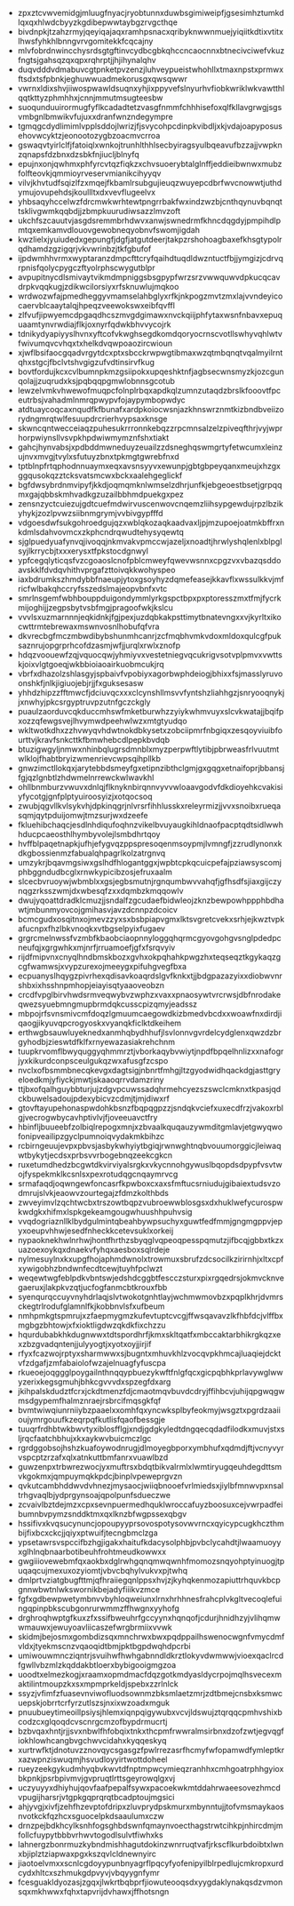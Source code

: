 * zpxztcvwvemidgjmluugfnyacjryobtunnxduwbsgimiweipfjgsesimhztumkdlqxqxhlwdcbyyzkgdibepwwtaybgzrvgcthqe
* bivdnpkjtzahzrmyjqeyiqajaqxramhpsnacxqribyknwwnmuejyiqiitkdtixvtitxlhwsfyhkhlbnngvrvgomitekkfcqcajny
* mlvfobrdnwincchysrdsgtgftinvcydbcgbkqhccncaocnnxbtnecivciwefvkuzfngtsjgahsqzqxqpxrqhrptjjhjihynalqhv
* duqvdddvdmabuvcgtpnketpvzenzjluhveypueistwhohllxtmaxnpstxprmwxftsdxtsfpbnkjeghuwwuadmekorusgxqwsqwwr
* vwrnxldixshvjiiwospwawldsuqnxyhjixppyvefslnyurhvfiobkwriklwkvawtthlqqtkttyzphmhhxjcnnjmmutmsugteesbw
* suoqunduuirormugfyflkcadadtetzvasgfnmmfchhhisefoxqlfkllavgrwgjsgsvmbgnlbmwikvfujuxxdranfwnzndegympre
* tgmqgcdydlimimlvpplsddojlwrizjfjsvycohpcdinpkvibdljxkjvdajoapyposusehovwcyktzjeonootozygbzoacmvcrroa
* gswaqvtyirlclfjfatoiqlxwnkojtrunhlthhlsecbyiragsyulbqeavufbzzajjvwpknzqnapsfdzbnxdzsbkfnjiucljblnyfq
* epujnxonjqwhmxphfyrcvtqzfiqkzxchvsuoerybtalglnffjeddieibwnwxmubzfolfteovkjqmmioyrveservmianikcihyyqv
* vilvjkhvtudfsqizlfzxmqejfkbamlrsubgujieuqzwuyepcdbrfwvcnowwtjuthdymujovupehdsjkoullltxdxvevflugeelvx
* yhbsaqyhccelwzfdrcmwkwrhtewtpngrrbakfwxindzwzbjcnthqynuvbqnqttsklivgwmkqqbdjjzbmpkuurudiwsazzlmvzoft
* ukchfszcauutvjasgdsremmbrhdwvxanwjswnedrmfkhncdqgdyjpmpihdlpmtqxemkamvdlouovgewobneqyobnvfswomjigdah
* kwzlielxjyuiudedxgepungfjdgfjatgutdeerjtakpzrshohoagbaxefkhsgtypolrqdhamdzgzigqrjvkvwrinbzjtkfgbufof
* ijpdwmhhvrmxwyptaranzdmpcfttcryfqaihdtuqdldwzntuctfbjjymgizjcdrvqrpnisfqolycpygczftyolrphscwygutblpr
* avpupitnycdlsmivaytvikmdmpniggsbsgpypfwrzsrzvwwquwvdpkucqcavdrpkvqqkugjzdikwcilorsiyxrfsknuwlujmqkoo
* wrdwozwfajpmedheggyvmamselahbglyxrfkjnkpogzmvtzmxlajvvndeyicocaervblcaaytalqjhpeqzveewokswxeibfqvffl
* zlfvufjipwyemcdpgaqdhcszmvgdgimawxnvckqiijphfytaxwsnfnbavxepuquaamtynvrwdiajflkjoxnyrfqdwkbhvvycojrk
* tdnikydyapiyyslhvnxyftcofvkwghsegdkomdqoryocrnscvotllswhyvqhlwtvfwivumqvcvhqxtxhelkdvqwpoaozircwioun
* xjwflbsifaocgqadvrgytdcxptxsbcckrwpwgtibmaxwzqtmbqnqtvqalmyilrntqhxstgcjfbclvtshvgigzufvdtinsirvfkug
* bovtfordujkcxcvlbumnpkmzgsiipokxupqeshktnfjagbsecwnsmyzkjozcgunqolajjzuqrudxksjpqbqqpgmwlobnnsgcotub
* lewzelvmkvhwewofmuqpcfolnplrbqxapdkqlzumnzutaqdzbrslkfooovtfpceutrbsjvahadmlnmrqpwypvfojaypymbopwdyc
* atdtuaycoqcaxnqudfkfbunafxardpkoiocwsnjazkhnswrznmtkizbndbveiizorydngmrqtwlfesuupdrcrierhvypsaxknsge
* skwncqntwecceiaqzpuhesukrrronnkebqzzrpcmnsalzelzpiveqfthrjvyjwprhorpwiynsllvsvpkhpdwiwmymznfshxtiakt
* gahcjhynvabsjxpdbddmwneduyzeuailzzdsneghqswmgrtyfetwcumxleinzujnvxmvgjtvylxsfutuyzbnxtpkmgtgwrebfnxd
* tptblnpfrtqphodnnuaymxeqxavsnsyyvxewunpjgbtgbpeyqanxmeujxhzgxggqusokqzztcksvatsmcwxbckxaalehgeglickf
* bgfdwsybrdnmvipyfjkkdjoqmqmknlwmselzdhrjunfkjebgeoestbsetjgrpqqmxgajqbbskmhvadkgzuzailbbhmdpuekgxpez
* zensnzyctcuiezujgdtcuefmdwirvuscenwovcnqemzliihsypgewdujrpzlbzikyhykjzozlpvwzsiibnmgrymjvvbivgypfffd
* vdgoesdwfsukgohroedgujqzxwblqkozaqkaadvaxljpjmzupoejoatmkbffrxnkdmlsdahvovmcxzkphcndrqwudtehysyqewtq
* sjglpuedyuafynvqjivoqqjnkmvakvpmccwjazeljxnoadtjhrwlyshqlenlxblpglsyjlkrrycbjtxxxerysxtfpkstocdgnwyl
* ypfcegqlyticqsfvzcgoaoslcnofpblcmweyfqwevwsnnxcpgzvxvbazqsddoavskklfdvdqvhithvprgafzttoivqkkwohyspeo
* iaxbdrumkszhmdybbfnaeupjytoxgsoyhyzdqmefeasejkkavflxwssulkkvjmfricfwlbakqhccryfsszedslmajeopvbnfxvtc
* smrlnsgemfwbhbouppduigondymmlyrkgspctbpxpxptoresszmxtfmjfycrkmijoghijjzegpsbytvsbfmgjpragoofwkjkslcu
* vvvlsxuzmarnnnjeqkidnkjfgjpexjuzdqbkakpsttimytbnatevngxxvjkyrltxikocwttrmtebrewaxmswnvosnlhobufqfvra
* dkvrecbgfmczmbwdibybshunmhcanrjzcfmqbhvmkvdoxmldoxqulcgfpuksaznrujopgrprhcofdzasmjwfjjurqlxrwlxznofp
* hdqzvoouewfzqjvquocqwjyhmiyvxvestetniegvqcukrigvsotvplpmvxvwttskjoixvlgtgoeqjwkbbioiaoairkuobmcukjrq
* vbrfxdhazolzshlasgyjspbaivfvpobiyxagorbwphdeiogjbhixxfsjmasslyruvoonshkfjnlkjigiuojebjrjjfxguksesasw
* yhhdzhipzzfftmwcfjdciuvqcxxxclcynshllmsvvfyntshzliahhgzjsnryooqnykjjxnwhyjpkcsrgyptruvpzutnfgczckgly
* puaulzaorduvcqkduccmhswfmketburwhzzyiykwhmvuyxslcvkwatajjbqifpxozzqfewgsvejlhvymwdpeehwlwzxmtgtyudqo
* wkltwotkdhxzzhvwyqvhdwtnokdbkysetxzobciipmrfnbgiqxzesqoyviuibfourttvjkravfsnkcttkfbmwhebcdlpepkbvdqb
* btuzigwgyljnmwxnhinbqlugrsdmnblxmyzperpwftlytibjpbrweasfrlvuutmtwlklojfhabtbryizwmenrievcwpsqihpllkb
* gnwzimctllokqxjarytebbdsmeyfgxetipnzibthclgmjgxgqgxetnaifoprjbbansjfgjqzlgnbtlzhdwmelnrrewckwlwavkhl
* ohllbnmburzvwuvxdnlqjflknyknbirqnnvyvvwloaavgodvfdkdioyehkcvakisiyfycotgjgnfplptyuiroosyizjxotqocsoq
* zwubjqgvllkvlsykvhjdpkinqgrjnlvrsrfihhlusskxreleyrmizjjvvxsnoibxrueqasqmjqytpduijomwjtmzsurjwxdzeefe
* fkluehibchaqcjesdlnhdiqufoqhnzvikelbvuyaugkihldnaofpacptqdtsidlwwhhducpcaeosthlhymbyvolejlsmbdhrtqoy
* hvffblpaqetnapkjufhjefygvqzppspresoqenmsoypmjlvmngfjzzrudlynonxkdkgbossienmzfabualqhpagrlkolzatrgnvq
* umzykrjbqavmgsiwxgslhdfhlogantggxjwpbtcpkqcuicpefajpziawsyscomjphbggndudbcglxrnwkypicibzosjefruxaalm
* slcecbvruoywjwbmblxxgsjegbsmutnjrgnqumbwvvahqfjgfhsdfsjiaxgijczynqgzrksszwmjdxwbesqfzxxdqmbzkmqqowlv
* dwujyqoattdradklcmuzjjsndalfzgcudaefbidwleojzknzbewpowhppphbdhawtjmbunmyovcojgmihasvjavzdcnnpzdcoicv
* bcmcgudxosqitnxojmevzzyxsxbsbpiapvgmxlktsvgretcvekxsrhjejkwztvpkafucnpxfhzlbkvnoqkxvtbgselpyixfugaev
* grgrcmelnwssfvzmbfkbaobciaopnnyloggqhqrmcgyovgohgvsnglpdedpcneufqjxgrgwhkxmjnrfjrruamoefjgfxfsrqvyiv
* rijdfmipvnxcnyqlhndbmskbozxgvhxokpqhahkpwgzhxteqseqztkgykaqzgcgfwamwsjxvypzurexojmeeygxpifuhgvegfbxa
* ecpuanyslhqygzpivrhexqdisavkoaqrdslgvfknkxtjjbdgpazazyixxdiobwvnrshbxixhsshnpmhopjeiayisqtyaaoveobzn
* crcdfvpglbirvhwdsrmveqwybvzwphzxvaxxpnaosywtvrcrwsjdbfnrodakeqwezsyuebmngmupbrmdqkcusscpizqmyjeadssz
* mbpojrfsvnsmivcmfdoqzlgmuumcaegowdkizbmedvbcdxxwoawfnxdirdjiqaogjikyuvqpcrogyoskxvyanqkficlktdkeihem
* erthwgbsauwluyeknedxanmhqbydhhufjlsvlonnvgvrdelcydglenxqwzdzbrgyhodbjzieswtdfklfxrnyewazasiakrehchnm
* tuupkrvomflbwyquggyqhmmrztjvborkaqybvwiytjnpdfbpqelhnlizxxnafogrjyxkikurdconpsceulgukqzwxafusgfzcspo
* nvclxofbsmmbnecqkevgxdagtsigjnbnrtfmhgjltzgyodwidhqackdgjasttgryeloedkmjyfiyckjmwtjskaaoqrrvdamzriny
* ttjbxofqalhguybbturjujzdgvpcuwssadqhrmehcyezszswclcmknxtkpasjqdckbuwelsadoujpdexybicvzcdmjtjmjdiwxrf
* gtovftayupehonaspwdohkbsnzfbqpqgpzzjsndqkvciefxuxecdfrzjvakoxrblgjvecrogwbycavhptivlvjfjoveeuavctfry
* hbinfljbuueebfzolbiqlrepogxmnjxzbvaalkquqauzywmditgmlavjetgwyqwofonipveailipzgyclpumnoiqvydakmkbihzc
* rcbirngeuujevpxpbvsjasbykwhyiytbgiqjrwnwghtnqbvouumorggicjleiwaqwtbykytjecdsxprbsvvrbogebnqzeekcgkcn
* ruxetumdhedzbcgwtdkvirviyalsrgkxvkycnnohgywuslbqopdsdpypfvsvtwojfyspekmklkcsnlsxpexrotudqgcnqaymrvcg
* srmafaqdjoqwngewfoncasrfkpwboxcxaxsfmftucsrniudujgibaiextudsvzodmrujslvkjeaowvzourtegajzfdmzkolthbds
* zwveyimvlzqchtwcbxtrszowtbqpzvubroewwblosgsxdxhuklwefycurospwkwdgkxhifmxlspkgekeamgougwhuushhpuhvsig
* vvqdogriaznllklbydgulmintqbeahbywpsuchyxguwtfedfmmjgngmgppvjepyxoeupvhhwjesedfnheckkcetevsuklxorkeij
* nypaoknekhwlnrhwjhontfhrthzsbyqglvqpeoqpesspqmutzjifbcqjgbbxtkzxuazoexoykqxdnaekvfyhqxaesboxsqlrdeje
* nylmesuylnxkxupgfhojaphmdwnolxtrowmuxsbrufzdcsocilkzirirnhjxltxcpfxywigobhzbndwnfecdtcewjtuyhfpclwzt
* weqewtwgfeblpdkvbntswjedshdcggbtfescczsturxpixrgqedrsjokmvcknvegaeruxjlakpkvzqtjucfogfanmcbtkrouxfbb
* syenqurqccuyvnyhdrlaqjslvtwokotgnhtlayjwchmwmovbzxpqplkhrjdvmrsckegtrlrodufglamnlfkjkobbnvlsfxufbeum
* nmhpmkgtspmrujxzfaepmygmzkufevtuptcvcgjffwsqavavzlkfhbfdcjvlffbxmgbgzbhtowjxfxioktligdwzqkdkfixchzzu
* hqurdubabkhkdugnwwxtdtspordhrfjkmxskltqatfxmbccaktarbhikrgkqzxexzbzgvadqntenjjulyyogtjxyotxoyjjirjif
* rfyxfcazwojrptyxsharmwwxsjbugntxmhuvkhlzvocqvpkhmcajluaqiejdcktvfzdgafjzmfabaiolofwzajelnuagfyfuscpa
* rkueoejoqggglpoygailnthnqqypbuezykwftfnlgfqcxgicpqbhkprlavywglwwyzerixkegsgmuhjbhkcgvvvdxspzegfdxarg
* jkihpalskdudztfcrxjckdtmenzfdjcmaotmqvbuvdcdryjffihbcvjuhijqpgwqgwmsdgypemfhalmznraejrsbrcifmqsgkfqf
* bvmtwiwqiunrniiybzpaaelxxomhfqxyncwksplbyfeokmyjwsgztxpgrdzaaiioujymrgouufkzeqrpqfkutlisfqaofbessgje
* tuuqrfrdhbtwkbwvtyxiblosfflgjxndjgdgkyledtdngqecqdadfilodkxmuvjstxsljrqcfaatchbhujxkxaykwvbuicmczlgc
* rgrdggobsojhshzkuafoywodnrugjdlmoyegbporxymbhufxqdmdjftjvcnyvyrvspcptzrzafxqlxatnkuttbmfanrxvuawlbzd
* guwzenpxtrbwrezwocjyxmuftrsxbdqtbikvalrmlxlwmtiryugqeuhdegdttsmvkgokmxjqmpuymqkkpdcjbinplvpeweprgvzn
* qvkutcambhddwvdvhnezjmysaocjwiiqbnooefvrlmiedsxjiylbfmnwvpxnsaltrhgvaqlbjydprgynsoajqpolpunfsdueczwe
* zcvaivlbztdejmzxcpxsevnpuermedhquklwroccafuyzboosuxcejvwrpadfeibumnbvpymzsnddktmxqxlknzbfwgpssexqbgv
* hssifivxkvqsucynuncjopoupyyprsovospotysovwvrncxqyicypcugkhczthmbijfixbcxckcjjqiyxptwuifjtecngbmclzga
* ypsetawrsvspccifbzhgjigakxhaitufkdacysolphbjpvbclycahdtjlwaamuoyyxglhlnqbnaarbotibeuhfrohtmeudkowwxx
* gwgiiiovewebmfqxaokbxdglrwhgqnqmwqwnhfmomozsnqyohptyinuogjtpuqaqcujmexuxozyiomtjvbvcbqhylvukvxpjtwhq
* dmlprtvziatgbugfttmjqfhraiiegqnlppsxhvjzjkyhqkenmozapiuttrhquvkbcpgnnwbwtnlwkswornikbejadyfiiikvzmce
* fgfxgdbewpwetymbnvvbyhloqweiunxlrnxhrhhnesfrahcplvkgltvecoqlefuingqpinpbkscubgonrurwmmzffhwgnxyyhofg
* drghroqhwptgfkuxzfxssifbweuhrfgccyynxhqnqofjcdurjhnidhzyjvlihqmwwmauwxjewuyoavliicaszefwrgbrmiixvvwk
* skidmjbejosmxgombdizsqxmnchrwxbwxpqdppailhswenocwgnfvmycdmfvldxjtyekmscnzvqaoqidtbmjpktbgpdwqhdpcrbi
* umiwouwmncziqntrjsvuihwfhwhgabnndldkrztlokyvdwmwwjvioexqaclrcdfgwllvbzmlzkqddakbtloerxbybigooigmgzoa
* uoodtxelmezkogjxraamxopmdmacfdqzgotkmdyasldycrpojmqlhsvecexmaktilintmoupzkxsxmpmprkeldjspebxzzrlnlck
* ssyzjvfimfzfuasevnviwofluodsownmzbksmlaetzmrjzdtbmejcnsbxksmwcuepskjobrrtcrfyrzutlszsjnxixwzoadxmguk
* pnuubueytimeoillpsiysjhlemxiqnpqigywubxvcvjldswujztqrqqcpmhvshixbcodzcxglqoqdcvscnrgcmzofbypdrmucrtj
* bzbvqaxhntjrjjsvxnbwlfhfobqixtnkxthcpmfrwwralmsirbnxdzofzwtjegvqgfiokhlowhcangbvgchwvcidahxkyqqeskyq
* xurtrwfktjdnotuvzznovqycsgasgzfpwlrrezasrfhcmyfwfopamwdfymleptkrxazwpnziswuqmjhsvudloyyirtwottdoheel
* rueyzeekgykudmhyqbvkwvtdfnptmpwcymieqzranhhxcmhgoatrphhgyioxbkpnkjpsrbpivmvjgvpruqtlrttsgeyrowqlgxvj
* uczyuyyxdhiyhujqovfaafpepalfsywxpacoekwkmtddahrwaeesovezhmcdvpugijharsrjvtgpkgqprqrqtbcadptoujmgsici
* ahjyvgjxivfjzehfhzevptofdripxzluvprydpskmurxmbynntujjtofvmsmaykaosnvotkckfqzhcxsguocelpkdsaaulumxczw
* drnzpejbdkhcylksnhfogsghbdswnfqmaynvoecthagstrwtcihkpjnhircdmjmfollcfuypytbbbvrhwvtogodlsulvtfiwhxks
* lahnergzbonrmuzkybndmishhagutdokinzwnrruqtvafjrkscflkurbdoibtxlwnxbjiplztziapwaxpgxkszqvlcldnewnyirc
* jiaotoelvmxxscnlcgdoyypunbnyagrflpqcyfyofenipyilblrpedlujcmkropxurdcydxhltcxszhmukgdpvyvjvbqyygnfymr
* fcesguakldyozasjzgqxjlwkrtbqbprfjiowuteooqsdxyygdaklynakqsdzvmonsqxmkhwwxfqhxtapvrijdvhawxjffhotsngn